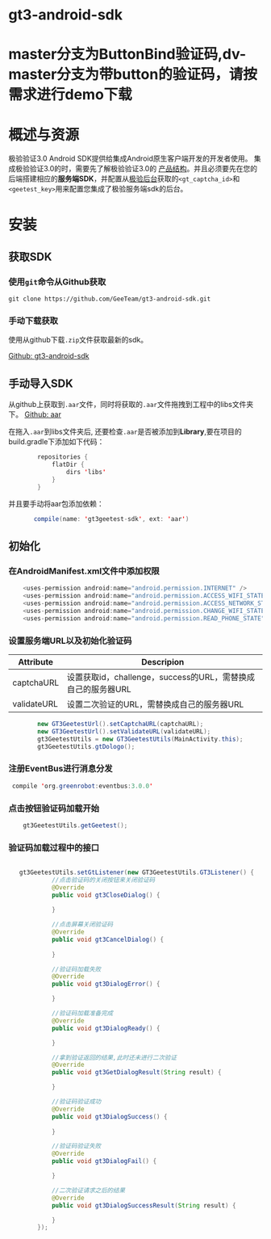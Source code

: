 # gt3-android-sdk

# master分支为ButtonBind验证码,dv-master分支为带button的验证码，请按需求进行demo下载

# 概述与资源

极验验证3.0 Android SDK提供给集成Android原生客户端开发的开发者使用。
集成极验验证3.0的时，需要先了解极验验证3.0的 [产品结构](http://docs.geetest.com/install/overview/#产品结构)。并且必须要先在您的后端搭建相应的**服务端SDK**，并配置从[极验后台]()获取的`<gt_captcha_id>`和`<geetest_key>`用来配置您集成了极验服务端sdk的后台。

# 安装

## 获取SDK

### 使用`git`命令从Github获取

```
git clone https://github.com/GeeTeam/gt3-android-sdk.git
```

### 手动下载获取

使用从github下载`.zip`文件获取最新的sdk。

[Github: gt3-android-sdk](https://github.com/GeeTeam/gt3-android-sdk)

## 手动导入SDK
从github上获取到`.aar`文件，同时将获取的`.aar`文件拖拽到工程中的libs文件夹下。
[Github: aar](https://github.com/GeeTeam/gt3-android-sdk/tree/master/app/libs)

在拖入`.aar`到libs文件夹后, 还要检查`.aar`是否被添加到**Library**,要在项目的build.gradle下添加如下代码：
```java
        repositories {
            flatDir {
                dirs 'libs'
            }
        }

```
并且要手动将aar包添加依赖：
```java
       compile(name: 'gt3geetest-sdk', ext: 'aar')

``` 
## 初始化

### 在AndroidManifest.xml文件中添加权限
```java
    <uses-permission android:name="android.permission.INTERNET" />
    <uses-permission android:name="android.permission.ACCESS_WIFI_STATE" />
    <uses-permission android:name="android.permission.ACCESS_NETWORK_STATE" />
    <uses-permission android:name="android.permission.CHANGE_WIFI_STATE" />
    <uses-permission android:name="android.permission.READ_PHONE_STATE" />

```

### 设置服务端URL以及初始化验证码

| Attribute | Descripion |
| ------ | ------ |
| captchaURL|设置获取id，challenge，success的URL，需替换成自己的服务器URL|
|validateURL|设置二次验证的URL，需替换成自己的服务器URL|

```java
        new GT3GeetestUrl().setCaptchaURL(captchaURL);
        new GT3GeetestUrl().setValidateURL(validateURL);
        gt3GeetestUtils = new GT3GeetestUtils(MainActivity.this);
        gt3GeetestUtils.gtDologo();
```
### 注册EventBus进行消息分发

```java
 compile 'org.greenrobot:eventbus:3.0.0'

```
### 点击按钮验证码加载开始
```java
    gt3GeetestUtils.getGeetest();

```

### 验证码加载过程中的接口


```java
  
   gt3GeetestUtils.setGtListener(new GT3GeetestUtils.GT3Listener() {
            //点击验证码的关闭按钮来关闭验证码
            @Override
            public void gt3CloseDialog() {
             
            }

            //点击屏幕关闭验证码
            @Override
            public void gt3CancelDialog() {
               
            }

            //验证码加载失败
            @Override
            public void gt3DialogError() {

            }

            //验证码加载准备完成
            @Override
            public void gt3DialogReady() {

            }

            //拿到验证返回的结果,此时还未进行二次验证
            @Override
            public void gt3GetDialogResult(String result) {

            }

            //验证码验证成功
            @Override
            public void gt3DialogSuccess() {
            
            }

            //验证码验证失败
            @Override
            public void gt3DialogFail() {

            }

            //二次验证请求之后的结果
            @Override
            public void gt3DialogSuccessResult(String result) {

            }
        });

```
